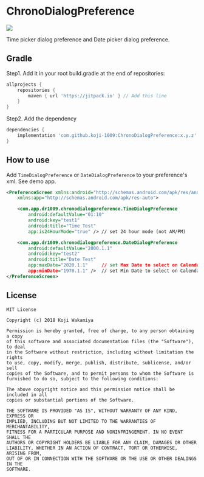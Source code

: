 # ChronoDialogPreference

[![](https://jitpack.io/v/koji-1009/ChronoDialogPreference.svg)](https://jitpack.io/#koji-1009/ChronoDialogPreference)

Time picker dialog preference and Date picker dialog preference.

## Gradle

Step1. Add it in your root build.gradle at the end of repositories:

```groovy
allprojects {
    repositories {
        maven { url 'https://jitpack.io' } // Add this line
    }
}
```

Step2. Add the dependency

```groovy
dependencies {
    implementation 'com.github.koji-1009:ChronoDialogPreference:x.y.z'
}
```

## How to use

Add `TimeDialogPreference` or `DateDialogPreference` to your preference's xml. See demo app.

```xml
<PreferenceScreen xmlns:android="http://schemas.android.com/apk/res/android"
    xmlns:app="http://schemas.android.com/apk/res-auto">

    <com.app.dr1009.chronodialogpreference.TimeDialogPreference
        android:defaultValue="01:10"
        android:key="test1"
        android:title="Time Test"
        app:is24HourMode="true" /> // set 24 hour mode (not AM/PM)

    <com.app.dr1009.chronodialogpreference.DateDialogPreference
        android:defaultValue="2000.1.1"
        android:key="test2"
        android:title="Date Test"
        app:maxDate="2020.1.1"     // set Max Date to select on Calendar
        app:minDate="1970.1.1" />  // set Min Date to select on Calendar
</PreferenceScreen>
```

## License

```
MIT License

Copyright (c) 2018 Koji Wakamiya

Permission is hereby granted, free of charge, to any person obtaining a copy
of this software and associated documentation files (the "Software"), to deal
in the Software without restriction, including without limitation the rights
to use, copy, modify, merge, publish, distribute, sublicense, and/or sell
copies of the Software, and to permit persons to whom the Software is
furnished to do so, subject to the following conditions:

The above copyright notice and this permission notice shall be included in all
copies or substantial portions of the Software.

THE SOFTWARE IS PROVIDED "AS IS", WITHOUT WARRANTY OF ANY KIND, EXPRESS OR
IMPLIED, INCLUDING BUT NOT LIMITED TO THE WARRANTIES OF MERCHANTABILITY,
FITNESS FOR A PARTICULAR PURPOSE AND NONINFRINGEMENT. IN NO EVENT SHALL THE
AUTHORS OR COPYRIGHT HOLDERS BE LIABLE FOR ANY CLAIM, DAMAGES OR OTHER
LIABILITY, WHETHER IN AN ACTION OF CONTRACT, TORT OR OTHERWISE, ARISING FROM,
OUT OF OR IN CONNECTION WITH THE SOFTWARE OR THE USE OR OTHER DEALINGS IN THE
SOFTWARE.
```

